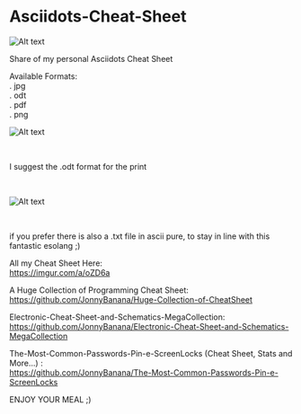 # Asciidots-Cheat-Sheet

![Alt text](https://i.imgur.com/Z4qsVtS.jpg "My personal Asciidots Cheat Sheet JonnyBanana")


Share of my personal Asciidots Cheat Sheet

Available Formats:
</br>
. jpg
</br>
. odt
</br>
. pdf
</br>
. png


![Alt text](https://i.imgur.com/CgYIPGQ.jpg "My personal Asciidots Cheat Sheet JonnyBanana")

</br>

I suggest the .odt format for the print

</br>

![Alt text](https://i.imgur.com/F2Luoyj.jpg "My personal Asciidots Cheat Sheet JonnyBanana")

</br>

if you prefer there is also a .txt file in ascii pure, to stay in line with this fantastic esolang ;)


All my Cheat Sheet Here:
</BR>
https://imgur.com/a/oZD6a 

A Huge Collection of Programming Cheat Sheet:
</BR>
https://github.com/JonnyBanana/Huge-Collection-of-CheatSheet 

Electronic-Cheat-Sheet-and-Schematics-MegaCollection:
</BR>
https://github.com/JonnyBanana/Electronic-Cheat-Sheet-and-Schematics-MegaCollection 

The-Most-Common-Passwords-Pin-e-ScreenLocks (Cheat Sheet, Stats and More...) :
</BR>
https://github.com/JonnyBanana/The-Most-Common-Passwords-Pin-e-ScreenLocks 

ENJOY YOUR MEAL ;)
